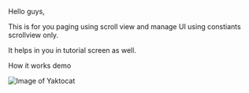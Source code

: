 Hello guys,

This is for you paging using scroll view and manage UI using constiants scrollview only.

It helps in you in tutorial screen as well.

How it works demo

![Image of Yaktocat](https://github.com/jp73923/JPScrollPager/blob/main/Pager.gif)


